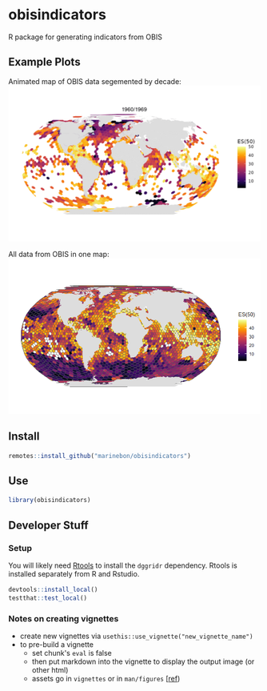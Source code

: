 # obisindicators
R package for generating indicators from OBIS

## Example Plots
Animated map of OBIS data segemented by decade:
![decadal_animation](decadal_animation.gif)

All data from OBIS in one map:
![all_data](all_data.png)


## Install

```r
remotes::install_github("marinebon/obisindicators")
```

## Use

```r
library(obisindicators)
```

## Developer Stuff
### Setup
You will likely need [Rtools](https://cran.r-project.org/bin/windows/Rtools/) to install the `dggridr` dependency.
Rtools is installed separately from R and Rstudio.

```r
devtools::install_local()
testthat::test_local()
```

### Notes on creating vignettes
* create new vignettes via `usethis::use_vignette("new_vignette_name")`
* to pre-build a vignette
    * set chunk's `eval` is false
    * then put markdown into the vignette to display the output image (or other html)
    * assets go in `vignettes` or in `man/figures` [[ref](https://github.com/r-lib/pkgdown/issues/280#issuecomment-287645977))
